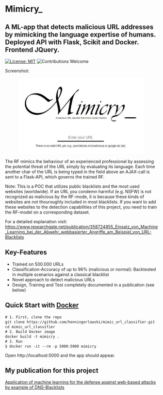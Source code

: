 # Mimicry_
## A ML-app that detects malicious URL addresses by mimicking the language expertise of humans. Deployed API with Flask, Scikit and Docker. Frontend JQuery.
[![License: MIT](https://img.shields.io/badge/License-MIT-yellow.svg)](https://opensource.org/licenses/MIT)
![Contributions Welcome](https://img.shields.io/badge/contributions-welcome-brightgreen.svg?style=flat)

Screenshot:
<p align="center">
  <img src="https://github.com/henningorlowski/mimic_url_classifier/blob/main//static/images/screenshot1.jpeg" style="height:250px;">
</p>

The RF mimics the behaviour of an experienced professional by assessing the potential threat of the URL simply by evaluating its language. Each time another char of the URL is being typed in the field above an AJAX-call is sent to a Flask-API, which governs the trained RF.

Note: This is a POC that utilizes public blacklists and the most used websites (worldwide). If an URL you condemn harmful (e.g. NSFW) is not recognized as malicious by the RF-mode, it is because these kinds of websites are not thouroughly included in most blacklists. If you want to add these websites to the detection capabilities of this project, you need to train the RF-model on a corresponding dataset.

For a detailed explanation visit: https://www.researchgate.net/publication/358724855_Einsatz_von_Machine_Learning_bei_der_Abwehr_webbasierter_Angriffe_am_Beispiel_von_URL-Blacklists

## Key-Features
- Trained on 500.000 URLs
- Classification-Accuracy of up to 96% (malicious or normal): Backtested in multiple scenarios against a classical blacklist
- Novel approach to detect malicious URLs
- Design, Training and Test completely documented in a publication (see below)

## Quick Start with **[Docker](https://www.docker.com)**

```shell
# 1. First, clone the repo
git clone https://github.com/henningorlowski/mimic_url_classifier.git
cd mimic_url_classifier
# 2. Build Docker image
docker build -t mimicry .
# 3. Run
$ docker run -it --rm -p 5000:5000 mimicry
```
Open http://localhost:5000 and the app should appear.

## My publication for this project

[Application of machine learning for the defense against web-based attacks by example of DNS-Blacklists](https://www.researchgate.net/publication/358724855_Einsatz_von_Machine_Learning_bei_der_Abwehr_webbasierter_Angriffe_am_Beispiel_von_URL-Blacklists)
